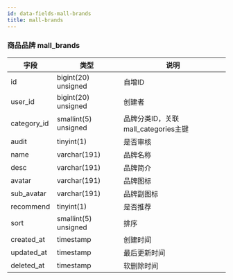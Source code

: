 ```yaml
---
id: data-fields-mall-brands
title: mall-brands
---
```


### 商品品牌 mall_brands

| 字段 | 类型 | 说明 |
| ------ | ------ | ------ |
| id | bigint(20) unsigned | 自增ID |
| user_id | bigint(20) unsigned | 创建者 |
| category_id | smallint(5) unsigned | 品牌分类ID，关联mall_categories主键 |
| audit | tinyint(1) | 是否审核 |
| name | varchar(191) | 品牌名称 |
| desc | varchar(191) | 品牌简介 |
| avatar | varchar(191) | 品牌图标 |
| sub_avatar | varchar(191) | 品牌副图标 |
| recommend | tinyint(1) | 是否推荐 |
| sort | smallint(5) unsigned | 排序 |
| created_at | timestamp | 创建时间 |
| updated_at | timestamp | 最后更新时间 |
| deleted_at | timestamp | 软删除时间 |